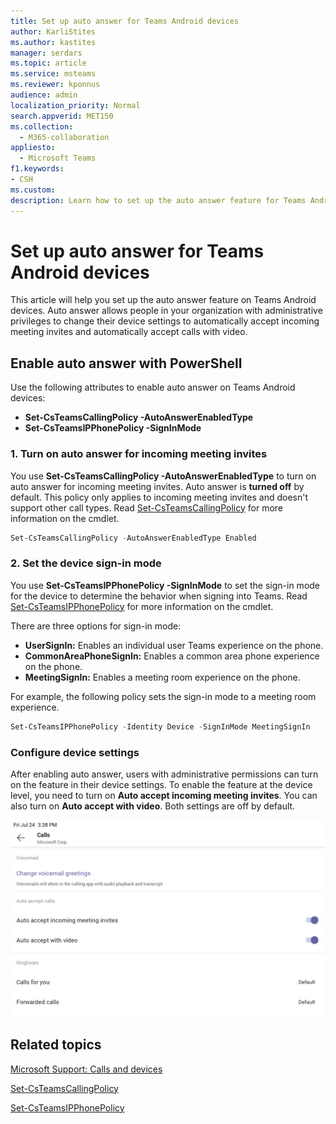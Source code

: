 ```yaml
---
title: Set up auto answer for Teams Android devices
author: KarliStites
ms.author: kastites
manager: serdars
ms.topic: article
ms.service: msteams
ms.reviewer: kponnus
audience: admin
localization_priority: Normal
search.appverid: MET150
ms.collection: 
  - M365-collaboration
appliesto: 
  - Microsoft Teams
f1.keywords:
- CSH
ms.custom: 
description: Learn how to set up the auto answer feature for Teams Android devices with PowerShell.
---
```


# Set up auto answer for Teams Android devices

This article will help you set up the auto answer feature on Teams Android devices. Auto answer allows people in your organization with administrative privileges to change their device settings to automatically accept incoming meeting invites and automatically accept calls with video.

## Enable auto answer with PowerShell

Use the following attributes to enable auto answer on Teams Android devices:

- **Set-CsTeamsCallingPolicy -AutoAnswerEnabledType**
- **Set-CsTeamsIPPhonePolicy -SignInMode**

### 1. Turn on auto answer for incoming meeting invites

You use **Set-CsTeamsCallingPolicy -AutoAnswerEnabledType** to turn on auto answer for incoming meeting invites. Auto answer is **turned off** by default. This policy only applies to incoming meeting invites and doesn't support other call types. Read [Set-CsTeamsCallingPolicy](/powershell/module/skype/set-csteamscallingpolicy) for more information on the cmdlet.

```powershell
Set-CsTeamsCallingPolicy -AutoAnswerEnabledType Enabled
```

### 2. Set the device sign-in mode

You use **Set-CsTeamsIPPhonePolicy -SignInMode** to set the sign-in mode for the device to determine the behavior when signing into Teams. Read [Set-CsTeamsIPPhonePolicy](/powershell/module/skype/set-csteamsipphonepolicy) for more information on the cmdlet.

There are three options for sign-in mode:

- **UserSignIn:** Enables an individual user Teams experience on the phone.
- **CommonAreaPhoneSignIn:** Enables a common area phone experience on the phone.
- **MeetingSignIn:** Enables a meeting room experience on the phone.

For example, the following policy sets the sign-in mode to a meeting room experience.

```powershell
Set-CsTeamsIPPhonePolicy -Identity Device -SignInMode MeetingSignIn
```

### Configure device settings

After enabling auto answer, users with administrative permissions can turn on the feature in their device settings. To enable the feature at the device level, you need to turn on **Auto accept incoming meeting invites**. You can also turn on **Auto accept with video**. Both settings are off by default.

![Accept incoming meeting invite policy on device.](media/AutoAccept-IncomingMeeting.png)

## Related topics

[Microsoft Support: Calls and devices](https://support.microsoft.com/office/calls-and-devices-4d96653e-6176-4978-98ab-2c19df137e43#ID0EBBD=Devices)

[Set-CsTeamsCallingPolicy](/powershell/module/skype/set-csteamscallingpolicy)

[Set-CsTeamsIPPhonePolicy](/powershell/module/skype/set-csteamsipphonepolicy)